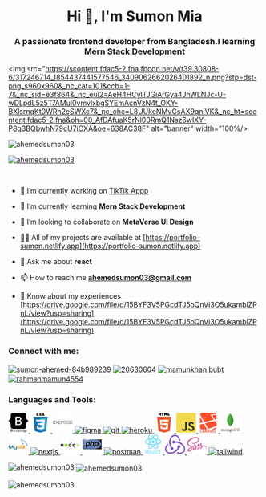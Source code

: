 <h1 align="center">Hi 👋, I'm Sumon Mia</h1>
<h3 align="center">A passionate frontend developer from Bangladesh.I learning Mern Stack Development</h3>

<img src="https://scontent.fdac5-2.fna.fbcdn.net/v/t39.30808-6/317246714_1854437441577546_3409062662026401892_n.png?stp=dst-png_s960x960&_nc_cat=101&ccb=1-7&_nc_sid=e3f864&_nc_eui2=AeH4HCylTJGiArGya4JhWLNJc-U-wDLpdL5z5T7AMul0vmvlxbgSYEmAcnVzN4t_OKY-BXlsrnqKt0WRh2eSWXc7&_nc_ohc=L8UUkeNMvGsAX9qniVK&_nc_ht=scontent.fdac5-2.fna&oh=00_AfDAfuaK5rNl00RmQ1Nsz6wlXY-P8q3BQbwhN79cU7iCXA&oe=638AC38F" alt="banner" width="100%/>

<p align="left"> <img src="https://komarev.com/ghpvc/?username=ahemedsumon03&label=Profile%20views&color=0e75b6&style=flat" alt="ahemedsumon03" /> </p>

<p align="left"> <a href="https://github.com/ryo-ma/github-profile-trophy"><img src="https://github-profile-trophy.vercel.app/?username=ahemedsumon03" alt="ahemedsumon03" /></a> </p>

<p align="left"> <a href="https://twitter.com/" target="blank"><img src="https://img.shields.io/twitter/follow/?logo=twitter&style=for-the-badge" alt="" /></a> </p>

- 🔭 I’m currently working on [TikTik Appp](https://tiktik-clone-zeta.vercel.app)

- 🌱 I’m currently learning **Mern Stack Development**

- 👯 I’m looking to collaborate on **MetaVerse UI Design**

- 👨‍💻 All of my projects are available at [https://portfolio-sumon.netlify.app](https://portfolio-sumon.netlify.app)

- 💬 Ask me about **react**

- 📫 How to reach me **ahemedsumon03@gmail.com**

- 📄 Know about my experiences [https://drive.google.com/file/d/15BYF3V5PGcdTJ5oQnVi3O5ukamblZPnL/view?usp=sharing](https://drive.google.com/file/d/15BYF3V5PGcdTJ5oQnVi3O5ukamblZPnL/view?usp=sharing)

<h3 align="left">Connect with me:</h3>
<p align="left">
<a href="https://linkedin.com/in/sumon-ahemed-84b989239" target="blank"><img align="center" src="https://raw.githubusercontent.com/rahuldkjain/github-profile-readme-generator/master/src/images/icons/Social/linked-in-alt.svg" alt="sumon-ahemed-84b989239" height="30" width="40" /></a>
<a href="https://stackoverflow.com/users/20630604" target="blank"><img align="center" src="https://raw.githubusercontent.com/rahuldkjain/github-profile-readme-generator/master/src/images/icons/Social/stack-overflow.svg" alt="20630604" height="30" width="40" /></a>
<a href="https://fb.com/mamunkhan.bubt" target="blank"><img align="center" src="https://raw.githubusercontent.com/rahuldkjain/github-profile-readme-generator/master/src/images/icons/Social/facebook.svg" alt="mamunkhan.bubt" height="30" width="40" /></a>
<a href="https://www.leetcode.com/rahmanmamun4554" target="blank"><img align="center" src="https://raw.githubusercontent.com/rahuldkjain/github-profile-readme-generator/master/src/images/icons/Social/leet-code.svg" alt="rahmanmamun4554" height="30" width="40" /></a>
</p>

<h3 align="left">Languages and Tools:</h3>
<p align="left"> <a href="https://getbootstrap.com" target="_blank" rel="noreferrer"> <img src="https://raw.githubusercontent.com/devicons/devicon/master/icons/bootstrap/bootstrap-plain-wordmark.svg" alt="bootstrap" width="40" height="40"/> </a> <a href="https://www.w3schools.com/css/" target="_blank" rel="noreferrer"> <img src="https://raw.githubusercontent.com/devicons/devicon/master/icons/css3/css3-original-wordmark.svg" alt="css3" width="40" height="40"/> </a> <a href="https://expressjs.com" target="_blank" rel="noreferrer"> <img src="https://raw.githubusercontent.com/devicons/devicon/master/icons/express/express-original-wordmark.svg" alt="express" width="40" height="40"/> </a> <a href="https://www.figma.com/" target="_blank" rel="noreferrer"> <img src="https://www.vectorlogo.zone/logos/figma/figma-icon.svg" alt="figma" width="40" height="40"/> </a> <a href="https://git-scm.com/" target="_blank" rel="noreferrer"> <img src="https://www.vectorlogo.zone/logos/git-scm/git-scm-icon.svg" alt="git" width="40" height="40"/> </a> <a href="https://heroku.com" target="_blank" rel="noreferrer"> <img src="https://www.vectorlogo.zone/logos/heroku/heroku-icon.svg" alt="heroku" width="40" height="40"/> </a> <a href="https://www.w3.org/html/" target="_blank" rel="noreferrer"> <img src="https://raw.githubusercontent.com/devicons/devicon/master/icons/html5/html5-original-wordmark.svg" alt="html5" width="40" height="40"/> </a> <a href="https://developer.mozilla.org/en-US/docs/Web/JavaScript" target="_blank" rel="noreferrer"> <img src="https://raw.githubusercontent.com/devicons/devicon/master/icons/javascript/javascript-original.svg" alt="javascript" width="40" height="40"/> </a> <a href="https://laravel.com/" target="_blank" rel="noreferrer"> <img src="https://raw.githubusercontent.com/devicons/devicon/master/icons/laravel/laravel-plain-wordmark.svg" alt="laravel" width="40" height="40"/> </a> <a href="https://www.mongodb.com/" target="_blank" rel="noreferrer"> <img src="https://raw.githubusercontent.com/devicons/devicon/master/icons/mongodb/mongodb-original-wordmark.svg" alt="mongodb" width="40" height="40"/> </a> <a href="https://www.mysql.com/" target="_blank" rel="noreferrer"> <img src="https://raw.githubusercontent.com/devicons/devicon/master/icons/mysql/mysql-original-wordmark.svg" alt="mysql" width="40" height="40"/> </a> <a href="https://nextjs.org/" target="_blank" rel="noreferrer"> <img src="https://cdn.worldvectorlogo.com/logos/nextjs-2.svg" alt="nextjs" width="40" height="40"/> </a> <a href="https://nodejs.org" target="_blank" rel="noreferrer"> <img src="https://raw.githubusercontent.com/devicons/devicon/master/icons/nodejs/nodejs-original-wordmark.svg" alt="nodejs" width="40" height="40"/> </a> <a href="https://www.php.net" target="_blank" rel="noreferrer"> <img src="https://raw.githubusercontent.com/devicons/devicon/master/icons/php/php-original.svg" alt="php" width="40" height="40"/> </a> <a href="https://postman.com" target="_blank" rel="noreferrer"> <img src="https://www.vectorlogo.zone/logos/getpostman/getpostman-icon.svg" alt="postman" width="40" height="40"/> </a> <a href="https://reactjs.org/" target="_blank" rel="noreferrer"> <img src="https://raw.githubusercontent.com/devicons/devicon/master/icons/react/react-original-wordmark.svg" alt="react" width="40" height="40"/> </a> <a href="https://redux.js.org" target="_blank" rel="noreferrer"> <img src="https://raw.githubusercontent.com/devicons/devicon/master/icons/redux/redux-original.svg" alt="redux" width="40" height="40"/> </a> <a href="https://sass-lang.com" target="_blank" rel="noreferrer"> <img src="https://raw.githubusercontent.com/devicons/devicon/master/icons/sass/sass-original.svg" alt="sass" width="40" height="40"/> </a> <a href="https://tailwindcss.com/" target="_blank" rel="noreferrer"> <img src="https://www.vectorlogo.zone/logos/tailwindcss/tailwindcss-icon.svg" alt="tailwind" width="40" height="40"/> </a> </p>

<p><img align="left" src="https://github-readme-stats.vercel.app/api/top-langs?username=ahemedsumon03&show_icons=true&locale=en&layout=compact" alt="ahemedsumon03" /></p>

<p>&nbsp;<img align="center" src="https://github-readme-stats.vercel.app/api?username=ahemedsumon03&show_icons=true&locale=en" alt="ahemedsumon03" /></p>

<p><img align="center" src="https://github-readme-streak-stats.herokuapp.com/?user=ahemedsumon03&" alt="ahemedsumon03" /></p>
